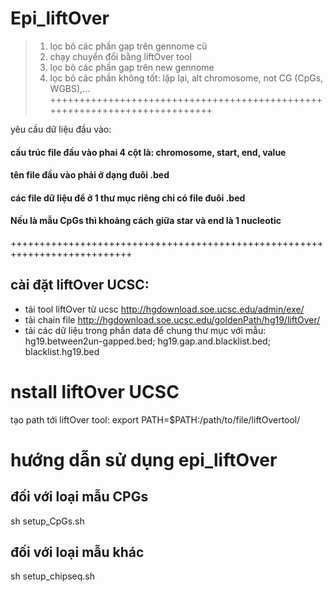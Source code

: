 # Epi_liftOver
> 1. lọc bỏ các phần gap trên gennome cũ
> 2. chạy chuyển đổi bằng liftOver tool
> 3. lọc bỏ các phần gap trên new gennome
> 4. lọc bỏ các phần không tốt: lặp lại, alt chromosome, not CG (CpGs, WGBS),...
+++++++++++++++++++++++++++++++++++++++++++++++++++++++++++++++++++++++++++

yêu cầu dữ liệu đầu vào:
#### cấu trúc file đầu vào phai 4 cột là: chromosome, start, end, value
#### tên file đầu vào phải ở dạng đuôi .bed
#### các file dữ liệu để ở 1 thư mục riêng chỉ có file đuôi .bed
#### Nếu là mẫu CpGs thì khoảng cách giữa star và end là 1 nucleotic
+++++++++++++++++++++++++++++++++++++++++++++++++++++++++++++++++++++++++++

## cài đặt liftOver UCSC:
* tải tool liftOver từ ucsc http://hgdownload.soe.ucsc.edu/admin/exe/
* tải chain file http://hgdownload.soe.ucsc.edu/goldenPath/hg19/liftOver/
* tải các dữ liệu trong phần data để chung thư mục với mẫu:  hg19.between2un-gapped.bed; hg19.gap.and.blacklist.bed; blacklist.hg19.bed
# nstall liftOver UCSC
tạo path tới liftOver tool:
export PATH=$PATH:/path/to/file/liftOvertool/

# hướng dẫn sử dụng epi_liftOver

## đối với loại mẫu CPGs
sh setup_CpGs.sh
## đối với loại mẫu khác
sh setup_chipseq.sh
